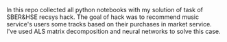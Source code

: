 In this repo collected all python notebooks with my solution of task of SBER&HSE recsys hack.
The goal of hack was to recommend music service's users some tracks based on their purchases in market service.
I've used ALS matrix decomposition and neural networks to solve this case.
